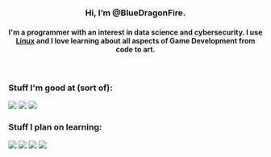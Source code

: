 <div align="center">
  
  ### Hi, I’m @BlueDragonFire. 
  
  #### I'm a programmer with an interest in data science and cybersecurity. I use [Linux] and I love learning about all aspects of Game Development from code to art.
  
</div>
&nbsp;

### Stuff I'm good at (sort of):
  
  
[<img src="https://img.shields.io/badge/c%23-%23239120.svg?style=for-the-badge&logo=c-sharp&logoColor=white"/>][C#]
[<img src="https://img.shields.io/badge/c-%2300599C.svg?style=for-the-badge&logo=c&logoColor=white"/>][C]
[<img src="https://img.shields.io/badge/java-%23ED8B00.svg?style=for-the-badge&logo=java&logoColor=white"/>][Java]

[Java]:https://en.wikipedia.org/wiki/Java_(programming_language)
[C#]: https://en.wikipedia.org/wiki/C_Sharp_(programming_language)
[C]: https://en.wikipedia.org/wiki/C_(programming_language)

### Stuff I plan on learning:

[<img src="https://img.shields.io/badge/javascript-%23323330.svg?style=for-the-badge&logo=javascript&logoColor=%23F7DF1E"/>][JavaScript]
[<img src="https://img.shields.io/badge/rust-%23000000.svg?style=for-the-badge&logo=rust&logoColor=white"/>][Rust]
[<img src="https://img.shields.io/badge/python-3670A0?style=for-the-badge&logo=python&logoColor=ffdd54"/>][Python]
[<img src="https://img.shields.io/badge/GODOT-%23FFFFFF.svg?style=for-the-badge&logo=godot-engine"/>][Godot]

[JavaScript]: https://en.wikipedia.org/wiki/JavaScript
[Rust]: https://en.wikipedia.org/wiki/Rust_(programming_language)
[Python]: https://en.wikipedia.org/wiki/Python_(programming_language)
[Godot]: https://en.wikipedia.org/wiki/Godot_(game_engine)

[Linux]: https://en.wikipedia.org/wiki/Linux

<!--
No clicking!
https://youtu.be/dQw4w9WgXcQ
-->

